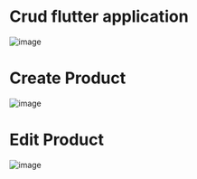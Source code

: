 # Crud flutter application

![image](https://github.com/user-attachments/assets/171bcd77-5d9b-4462-b9d5-02b4a7f560ae)

# Create Product
![image](https://github.com/user-attachments/assets/6c9151bd-bbe8-4ba8-8837-826fc219c10b)

# Edit Product
![image](https://github.com/user-attachments/assets/ac918320-8310-46d2-8904-5b07c9171535)
